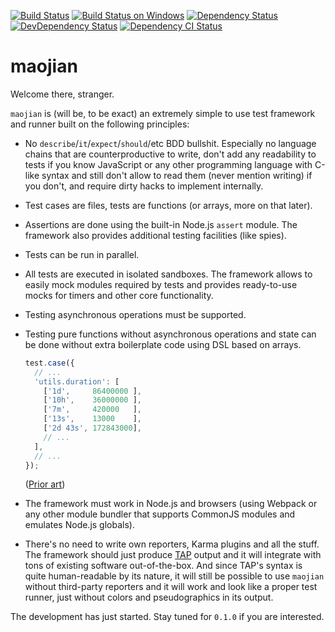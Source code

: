 [![Build Status](https://travis-ci.org/aqrln/maojian.svg?branch=master)](https://travis-ci.org/aqrln/maojian)
[![Build Status on Windows](https://ci.appveyor.com/api/projects/status/0ltmpw01ew634anr/branch/master?svg=true)](https://ci.appveyor.com/project/aqrln/maojian/branch/master)
[![Dependency Status](https://david-dm.org/aqrln/maojian/status.svg)](https://david-dm.org/aqrln/maojian)
[![DevDependency Status](https://david-dm.org/aqrln/maojian/dev-status.svg)](https://david-dm.org/aqrln/maojian?type=dev)
[![Dependency CI Status](https://dependencyci.com/github/aqrln/maojian/badge)](https://dependencyci.com/github/aqrln/maojian)

# maojian

Welcome there, stranger.

`maojian` is (will be, to be exact) an extremely simple to use test framework
and runner built on the following principles:

* No `describe`/`it`/`expect`/`should`/etc BDD bullshit. Especially no language
  chains that are counterproductive to write, don't add any readability to
  tests if you know JavaScript or any other programming language with C-like
  syntax and still don't allow to read them (never mention writing) if you
  don't, and require dirty hacks to implement internally.

* Test cases are files, tests are functions (or arrays, more on that later).

* Assertions are done using the built-in Node.js `assert` module. The framework
  also provides additional testing facilities (like spies).

* Tests can be run in parallel.

* All tests are executed in isolated sandboxes. The framework allows to easily
  mock modules required by tests and provides ready-to-use mocks for timers and
  other core functionality.

* Testing asynchronous operations must be supported.

* Testing pure functions without asynchronous operations and state can be done
  without extra boilerplate code using DSL based on arrays.

  ```javascript
  test.case({
    // ...
    'utils.duration': [
      ['1d',     86400000 ],
      ['10h',    36000000 ],
      ['7m',     420000   ],
      ['13s',    13000    ],
      ['2d 43s', 172843000],
      // ...
    ],
    // ...
  });
  ```

  ([Prior art](https://github.com/metarhia/Impress/blob/master/tests/unittests/api.common.test.js))

* The framework must work in Node.js and browsers (using Webpack or any other
  module bundler that supports CommonJS modules and emulates Node.js globals).

* There's no need to write own reporters, Karma plugins and all the stuff. The
  framework should just
  produce [TAP](https://testanything.org/tap-version-13-specification.html)
  output and it will integrate with tons of existing software out-of-the-box.
  And since TAP's syntax is quite human-readable by its nature, it will still
  be possible to use `maojian` without third-party reporters and it will work
  and look like a proper test runner, just without colors and pseudographics
  in its output.

The development has just started. Stay tuned for `0.1.0` if you are interested.
